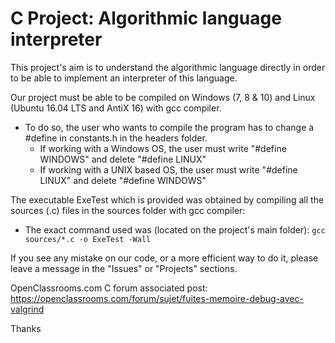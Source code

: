 <h1>C Project: Algorithmic language interpreter </h1>


This project's aim is to understand the algorithmic language directly in order to be able to implement an interpreter of this language.

Our project must be able to be compiled on Windows (7, 8 & 10) and Linux (Ubuntu 16.04 LTS and AntiX 16) with gcc compiler.
<ul>
<li>To do so, the user who wants to compile the program has to change a #define in constants.h in the headers folder.
	<ul>
	<li>If working with a Windows OS, the user must write "#define WINDOWS" and delete "#define LINUX"</li>
	<li>If working with a UNIX based OS, the user must write "#define LINUX" and delete "#define WINDOWS"</li>
	</ul>
</li>
</ul>

The executable ExeTest which is provided was obtained by compiling all the sources (.c) files in the sources folder with gcc compiler:
<ul>
<li>The exact command used was (located on the project's main folder): <code>gcc sources/*.c -o ExeTest -Wall</code></li>
</ul>

If you see any mistake on our code, or a more efficient way to do it, please leave a message in the "Issues" or "Projects" sections.


OpenClassrooms.com C forum associated post: </br>
https://openclassrooms.com/forum/sujet/fuites-memoire-debug-avec-valgrind


Thanks
